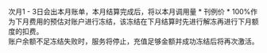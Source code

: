 次月1 - 3日会出本月账单，本月结算完成后，将以本月调用量 \* 刊例价 \* 100%作为下月费用的预估对账户进行冻结，该冻结在下月结算时先进行解冻再进行下月额度的扣费。  
账户余额不足冻结失败时，服务将停止，充值足够金额并成功冻结后将再次激活。
